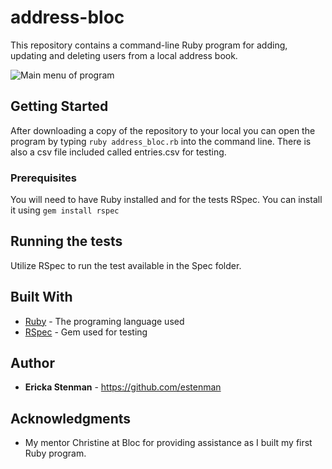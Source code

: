 # address-bloc

This repository contains a command-line Ruby program for adding, updating and deleting users from a local address book.

![Main menu of program](https://user-images.githubusercontent.com/23269503/32866484-f44d2bc2-ca1c-11e7-9ed0-8a05d7f10c53.png)

## Getting Started

After downloading a copy of the repository to your local you can open the program by typing `ruby address_bloc.rb` into the command line. There is also a csv file included called entries.csv for testing.

### Prerequisites

You will need to have Ruby installed and for the tests RSpec. You can install it using `gem install rspec`


## Running the tests

Utilize RSpec to run the test available in the Spec folder.

## Built With

* [Ruby](https://www.ruby-lang.org/en/documentation/) - The programing language used
* [RSpec](http://rspec.info/documentation/) - Gem used for testing

## Author

* **Ericka Stenman** - https://github.com/estenman


## Acknowledgments

* My mentor Christine at Bloc for providing assistance as I built my first Ruby program.
